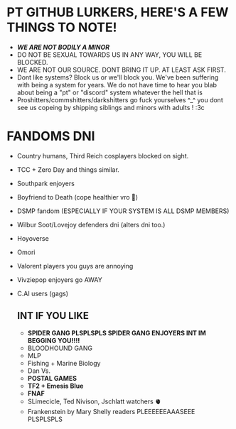 # PT GITHUB LURKERS, HERE'S A FEW THINGS TO NOTE!

- _**WE ARE NOT BODILY A MINOR**_
- DO NOT BE SEXUAL TOWARDS US IN ANY WAY, YOU WILL BE BLOCKED.
- WE ARE NOT OUR SOURCE. DONT BRING IT UP. AT LEAST ASK FIRST.
- Dont like systems? Block us or we'll block you. We've been suffering with being a system for years. We do not have time to hear you blab about being a "pt" or "discord" system whatever the hell that is
- Proshitters/commshitters/darkshitters go fuck yourselves ^_^ you dont see us copeing by shipping siblings and minors with adults ! :3c

# FANDOMS DNI
- Country humans, Third Reich cosplayers blocked on sight.
- TCC + Zero Day and things similar.
- Southpark enjoyers
- Boyfriend to Death (cope healthier vro 🥀)
- DSMP fandom (ESPECIALLY IF YOUR SYSTEM IS ALL DSMP MEMBERS)
- Wilbur Soot/Lovejoy defenders dni (alters dni too.)
- Hoyoverse
- Omori
- Valorent players you guys are annoying
- Vivziepop enjoyers go AWAY
- C.AI users (gags)


   ## INT IF YOU LIKE
  + **SPIDER GANG PLSPLSPLS SPIDER GANG ENJOYERS INT IM BEGGING YOU!!!!**
  + BLOODHOUND GANG
  + MLP
  + Fishing + Marine Biology
  + Dan Vs.
  + **POSTAL GAMES**
  + **TF2 + Emesis Blue**
  + **FNAF**
  + SLimecicle, Ted Nivison, Jschlatt watchers 🫀
  + Frankenstein by Mary Shelly readers PLEEEEEEAAASEEE PLSPLSPLS
